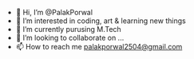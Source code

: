 - 👋 Hi, I’m @PalakPorwal
- 👀 I’m interested in coding, art & learning new things
- 🌱 I’m currently purusing M.Tech
- 💞️ I’m looking to collaborate on ...
- 📫 How to reach me palakporwal2504@gmail.com

<!---
PalakPorwal/PalakPorwal is a ✨ special ✨ repository because its `README.md` (this file) appears on your GitHub profile.
You can click the Preview link to take a look at your changes.
--->
